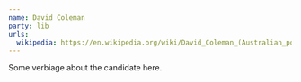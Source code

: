 ```yaml
---
name: David Coleman
party: lib
urls:
  wikipedia: https://en.wikipedia.org/wiki/David_Coleman_(Australian_politician)
---
```

Some verbiage about the candidate here.
